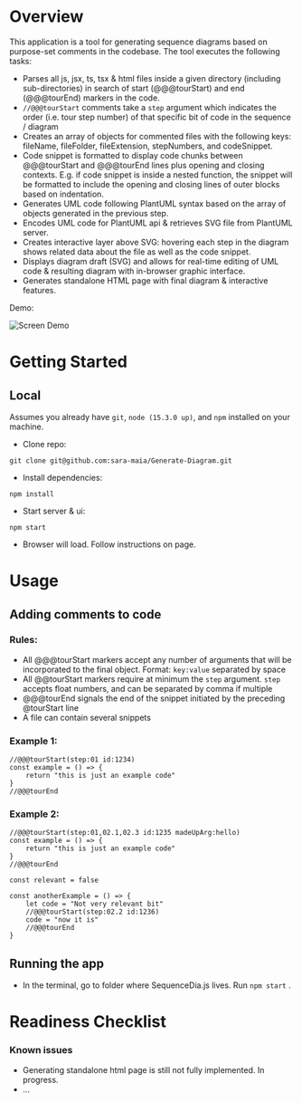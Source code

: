 # Overview

This application is a tool for generating sequence diagrams based on purpose-set comments in the codebase.
The tool executes the following tasks:

- Parses all js, jsx, ts, tsx & html files inside a given directory (including sub-directories) in search of start (@@@tourStart) and end (@@@tourEnd) markers in the code.
- `//@@@tourStart` comments take a `step` argument which indicates the order (i.e. tour step number) of that specific bit of code in the sequence / diagram
- Creates an array of objects for commented files with the following keys: fileName, fileFolder, fileExtension, stepNumbers, and codeSnippet.
- Code snippet is formatted to display code chunks between @@@tourStart and @@@tourEnd lines plus opening and closing contexts. E.g. if code snippet is inside a nested function, the snippet will be formatted to include the opening and closing lines of outer blocks based on indentation.
- Generates UML code following PlantUML syntax based on the array of objects generated in the previous step.
- Encodes UML code for PlantUML api & retrieves SVG file from PlantUML server.
- Creates interactive layer above SVG: hovering each step in the diagram shows related data about the file as well as the code snippet.
- Displays diagram draft (SVG) and allows for real-time editing of UML code & resulting diagram with in-browser graphic interface.
- Generates standalone HTML page with final diagram & interactive features.

Demo:

![Screen Demo]()

# Getting Started

## Local

Assumes you already have `git`, `node (15.3.0 up)`, and `npm` installed on your machine.

- Clone repo:

```
git clone git@github.com:sara-maia/Generate-Diagram.git
```

- Install dependencies:

```
npm install
```

- Start server & ui:

```
npm start
```

- Browser will load. Follow instructions on page.

# Usage

## Adding comments to code

### Rules:

- All @@@tourStart markers accept any number of arguments that will be incorporated to the final object. Format: `key:value` separated by space
- All @@tourStart markers require at minimum the `step` argument. `step` accepts float numbers, and can be separated by comma if multiple
- @@@tourEnd signals the end of the snippet initiated by the preceding @tourStart line
- A file can contain several snippets

### Example 1:

```
//@@@tourStart(step:01 id:1234)
const example = () => {
    return "this is just an example code"
}
//@@@tourEnd
```

### Example 2:

```
//@@@tourStart(step:01,02.1,02.3 id:1235 madeUpArg:hello)
const example = () => {
    return "this is just an example code"
}
//@@@tourEnd

const relevant = false

const anotherExample = () => {
    let code = "Not very relevant bit"
    //@@@tourStart(step:02.2 id:1236)
    code = "now it is"
    //@@@tourEnd
}
```

## Running the app

- In the terminal, go to folder where SequenceDia.js lives. Run `npm start` .

# Readiness Checklist

### Known issues

- Generating standalone html page is still not fully implemented. In progress.
- ...
